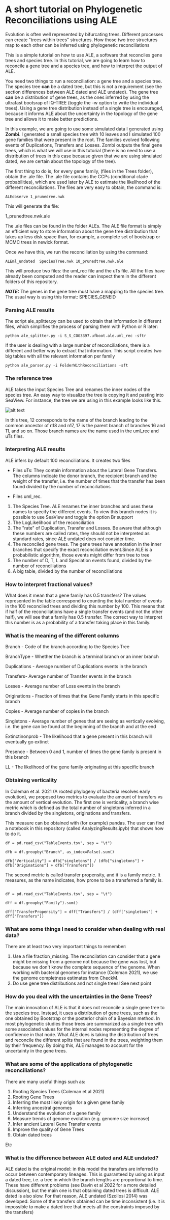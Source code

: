 
# A short tutorial on Phylogenetic Reconciliations using ALE

Evolution is often well represented by bifurcating trees. Different processes can create "trees within trees" structures. How those two tree structures map to each other can be inferred using phylogenetic reconciliations 

This is a simple tutorial on how to use ALE, a software that reconciles gene trees and species tree. In this tutorial, we are going to learn how to reconcile a gene tree and a species tree, and how to interpret the output of ALE.

You need two things to run a reconciliation: a gene tree and a species tree. The species tree **can** be a dated tree, but this is not a requirement (see the section differences between ALE dated and ALE undated). The gene tree **can** be a distribution of gene trees, as the ones inferred by using the ultrafast bootsrap of IQ-TREE (toggle the -w option to write the individual trees). Using a gene tree distribution instead of a single tree is encouraged, because it informs ALE about the uncertainty in the topology of the gene tree and allows it to make better predictions.

In this example, we are going to use some simulated data I generated using **Zombi**. I generated a small species tree with 10 leaves and I simulated 100 gene families that were present in the root. The families evolved following events of Duplications, Transfers and Losses.  Zombi outputs the final gene trees, which is what we will use in this tutorial (there is no need to use a distribution of trees in this case because given that we are using simulated dated, we are certain about the topology of the tree). 

The first thing to do is, for every gene family, (files in the Trees folder), obtain the .ale file. The .ale file contains the CCPs (conditional clade probabilities), which are used later by ALE to estimate the likelihood of the different reconciliations. The files are very easy to obtain, the command is:

```
ALEobserve 1_prunedree.nwk
```

This will generate the file:


1_prunedtree.nwk.ale


The .ale files can be found in the folder ALEs. The ALE file format is simply an efficient way to store information about the gene tree distribution that takes up less disk space than, for example, a complete set of bootstrap or MCMC trees in newick format.


Once we have this, we run the reconciliation by using the command:

```
ALEml_undated  SpeciesTree.nwk 10_prunedtree.nwk.ale
```

This will produce two files: the uml_rec file and the uTs file. All the files have already been computed and the reader can inspect them in the different folders of this repository.

 
 **_NOTE:_**  The genes in the gene tree must have a mapping to the species tree. The usual way is using this format: SPECIES_GENEID
 

### Parsing ALE results

The script ale_splitter.py can be used to obtain that information in different files, which simplifies the process of parsing them with Python or R later:

```{ssh}
python ale_splitter.py -i S_S_COG3397.ufboot.ale.uml_rec -sftr

```
If the user is dealing with a large number of reconciliations, there is a different and better way to extract that information. This script creates two big tables with all the relevant information per family

```
python ale_parser.py -i FolderWithReconciliations -sft

```
### The reference tree

ALE takes the input Species Tree and renames the inner nodes of the species tree. An easy way to visualize the tree is copying it and pasting into SeaView. For instance, the tree we are using in this example looks like this. 

![alt text](images/SpeciesTreeIMG.png)

In this tree, 12 corresponds to the name of the branch leading to the common ancestor of n18 and n17, 17 is the parent branch of branches 16 and 11, and so on. Those branch names are the name used in the uml_rec and uTs files.


### Interpreting ALE results

ALE infers by default 100 reconciliations.
It creates two files

* Files uTs: They contain information about the Lateral Gene Transfers. The columns indicate the donor branch, the recipient branch and the weight of the transfer, i.e. the number of times that the transfer has been found divided by the number of reconciliations

* Files uml_rec. 

1. The Species Tree. ALE renames the inner branches and uses these names to specify the different events. To view this branch nodes it is possible to use SeaView and toggle the option Br support
2. The LogLikelihood of the reconciliation 
3. The "rate" of Duplication, Transfer and Losses. Be aware that although these numbers are called rates, they should not be interpreted as standard rates, since ALE undated does not consider time.
4. The reconciled gene trees. The gene trees have annotation in the inner branches that specify the exact reconciliation event.Since ALE is a probabilistic algorithm, those events might differ from tree to tree
5. The number of D, T, L and Speciation events found, divided by the number of reconciliations
6. A big table, divided by the number of reconciliations

### How to interpret fractional values?

What does it mean that a gene family has 0.5 transfers? The values represented in the table correspond to counting the total number of events in the 100 reconciled trees and dividing this number by 100. This means that if half of the reconciliations have a single transfer events (and not the other half), we will see that a family has 0.5 transfer. The correct way to interpret this number is as a probability of a transfer taking place in this family.

### What is the meaning of the different columns

Branch -  Code of the branch according to the Species Tree

BranchType - Whether the branch is a terminal branch or an inner branch

Duplications - Average number of Duplications events in the branch

Transfers- Average number of Transfer events in the branch

Losses - Average number of Loss events in the branch

Originations - Fraction of times that the Gene Family starts in this specific branch

Copies - Average number of copies in the branch

Singletons - Average number of genes that are seeing as vertically evolving, i.e. the gene can be found at the beginning of the branch and at the end

Extinctinonprob - The likelihood that a gene present in this branch will eventually go extinct

Presence - Between 0 and 1, number of times the gene family is present in this branch

LL - The likelihood of the gene family originating at this specific branch


### Obtaining verticality

In Coleman et al. 2021 (A rooted phylogeny of bacteria resolves early evolution), we proposed two metrics to evaluate the amount of transfers vs the amount of vertical evolution. The first one is verticality, a branch wise metric which is defined as the total number of singletons inferred in a branch divided by the singletons, originations and transfers.

This measure can be obtained with (for example) pandas. The user can find a notebook in this repository (called AnalyzingResults.ipyb) that shows how to do it.


 ```
df = pd.read_csv("TableEvents.tsv", sep = "\t")

dfb = df.groupby("Branch", as_index=False).sum()

dfb["Verticality"] = dfb["singletons"] / (dfb["singletons"] + dfb["Originations"] + dfb["Transfers"])

```

The second metric is called transfer propensity, and it is a family metric. It measures, as the name indicates, how prone to be a transferred a family is.


```

df = pd.read_csv("TableEvents.tsv", sep = "\t")

dff = df.groupby("Family").sum()

dff["TransferPropensity"] = dff["Transfers"] / (dff["singletons"] + dff["Transfers"])

```


### What are some things I need to consider when dealing with real data?

There are at least two very important things to remember:

1. Use a file fraction_missing. The reconcilation can consider that a gene might be missing from a genome not because the gene was lost, but because we don't know the complete sequence of the genome. When working with bacterial genomes for instance (Coleman 2021),  we use the genome completness estimates from CheckM.
2. Do use gene tree distributions and not single trees! See next point


###  How do you deal with the uncertainties in the Gene Trees?

The main innovation of ALE is that it does not reconcile a single gene tree to the species tree. Instead, it uses a distribution of gene trees, such as the one obtained by Bootstrap or the posterior chain of a Bayesian method. In most phylogenetic studies those trees are summarized as a single tree with some associated values for the internal nodes representing the degree of confidence in that node. What ALE does is taking the distribution of trees and reconcile the different splits that are found in the trees, weighting them by their frequency. By doing this, ALE manages to account for the uncertainty in the gene trees.


### What are some of the applications of phylogenetic reconciliations?

There are many useful things such as:

1. Rooting Species Trees (Coleman et al 2021)
2. Rooting Gene Trees 
3. Inferring the most likely origin for a given gene family
4. Inferring ancestral genomes
5. Understand the evolution of a gene family  
6. Measure trends of genome evolution (e.g. genome size increase)
7. Infer ancient Lateral Gene Transfer events
8. Improve the quality of Gene Trees
9. Obtain dated trees

Etc


### What is the difference between ALE dated and ALE undated?

ALE dated is the original model: in this model the transfers are inferred to occur between contemporary lineages. This is guaranteed by using as input a dated tree, i.e. a tree in which the branch lengths are proportional to time. These have different problems (see Davin et al 2022 for a more detailed discussion), but the main one is that obtaining dated trees is difficult. ALE dated is also slow. For that reason, ALE undated (Szollosi 2014)  was developed. Some of the transfers obtained can be time inconsistent (i.e. it is impossible to make a dated tree that meets all the constraints imposed by the transfers)

